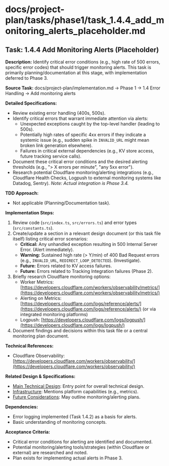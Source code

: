 # docs/project-plan/tasks/phase1/task_1.4.4_add_monitoring_alerts_placeholder.md

## Task: 1.4.4 Add Monitoring Alerts (Placeholder)

**Description:**
Identify critical error conditions (e.g., high rate of 500 errors, specific error codes) that should trigger monitoring alerts. This task is primarily planning/documentation at this stage, with implementation deferred to Phase 3.

**Source Task:**
docs/project-plan/implementation.md -> Phase 1 -> 1.4 Error Handling -> Add monitoring alerts

**Detailed Specifications:**
- Review existing error handling (400s, 500s).
- Identify critical errors that warrant immediate attention via alerts:
    - Unexpected exceptions caught by the top-level handler (leading to 500s).
    - Potentially high rates of specific 4xx errors if they indicate a systemic issue (e.g., sudden spike in `INVALID_URL` might mean broken link generation elsewhere).
    - Failures in critical external dependencies (e.g., KV store access, future tracking service calls).
- Document these critical error conditions and the desired alerting thresholds (e.g., "> X errors per minute", "any 5xx error").
- Research potential Cloudflare monitoring/alerting integrations (e.g., Cloudflare Health Checks, Logpush to external monitoring systems like Datadog, Sentry). *Note: Actual integration is Phase 3.4.*

**TDD Approach:**
- Not applicable (Planning/Documentation task).

**Implementation Steps:**
1.  Review code (`src/index.ts`, `src/errors.ts`) and error types (`src/constants.ts`).
2.  Create/update a section in a relevant design document (or this task file itself) listing critical error scenarios:
    *   **Critical:** Any unhandled exception resulting in 500 Internal Server Error. (Alert immediately).
    *   **Warning:** Sustained high rate (> Y/min) of 400 Bad Request errors (e.g., `INVALID_URL`, `REDIRECT_LOOP_DETECTED`). (Investigate).
    *   **Future:** Errors related to KV access failures.
    *   **Future:** Errors related to Tracking Integration failures (Phase 2).
3.  Briefly research Cloudflare monitoring options:
    *   Worker Metrics: [https://developers.cloudflare.com/workers/observability/metrics/](https://developers.cloudflare.com/workers/observability/metrics/)
    *   Alerting on Metrics: [https://developers.cloudflare.com/logs/reference/alerts/](https://developers.cloudflare.com/logs/reference/alerts/) (or via integrated monitoring platforms)
    *   Logpush: [https://developers.cloudflare.com/logs/logpush/](https://developers.cloudflare.com/logs/logpush/)
4.  Document findings and decisions within this task file or a central monitoring plan document.

**Technical References:**
- Cloudflare Observability: [https://developers.cloudflare.com/workers/observability/](https://developers.cloudflare.com/workers/observability/)

**Related Design & Specifications:**
- [Main Technical Design](../../../technical-design/DESIGN.md): Entry point for overall technical design.
- [Infrastructure](../../../technical-design/infrastructure.md): Mentions platform capabilities (e.g., metrics).
- [Future Considerations](../../../technical-design/future_considerations.md): May outline monitoring/alerting plans.

**Dependencies:**
- Error logging implemented (Task 1.4.2) as a basis for alerts.
- Basic understanding of monitoring concepts.

**Acceptance Criteria:**
- Critical error conditions for alerting are identified and documented.
- Potential monitoring/alerting tools/strategies (within Cloudflare or external) are researched and noted.
- Plan exists for implementing actual alerts in Phase 3. 